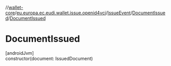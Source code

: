 //[wallet-core](../../../../index.md)/[eu.europa.ec.eudi.wallet.issue.openid4vci](../../index.md)/[IssueEvent](../index.md)/[DocumentIssued](index.md)/[DocumentIssued](-document-issued.md)

# DocumentIssued

[androidJvm]\
constructor(document: IssuedDocument)
